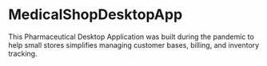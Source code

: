 # MedicalShopDesktopApp
This Pharmaceutical Desktop Application was built during the pandemic to help small stores simplifies managing customer bases, billing, and inventory tracking.
